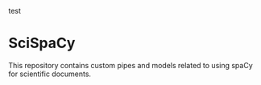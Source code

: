 test

# SciSpaCy
This repository contains custom pipes and models related to using spaCy for scientific documents.
